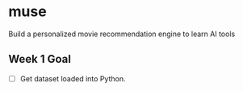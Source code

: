 # muse
Build a personalized movie recommendation engine to learn AI tools

## Week 1 Goal
- [ ] Get dataset loaded into Python.
